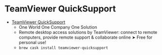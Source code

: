 # TeamViewer QuickSupport
- [TeamViewer QuickSupport](https://www.teamviewer.com/)
  -  One World One Company One Solution
  - Remote desktop access solutions by TeamViewer: connect to remote computers, provide remote support & collaborate online ➤ Free for personal use!
  - `brew cask install teamviewer-quicksupport`
